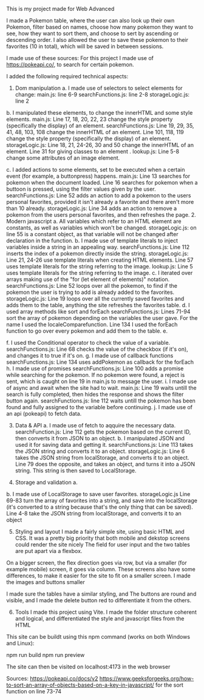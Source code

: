 This is my project made for Web Advanced

I made a Pokemon table, where the user can also look up their own Pokemon, filter based on names, choose how many pokemon they want to see, how they want to sort them, and choose to sert by ascending or descending order.
I also allowed the user to save these pokemon to their favorites (10 in total), which will be saved in between sessions.

I made use of these sources:
For this project I made use of https://pokeapi.co/, to search for certain pokemon.

I added the following required technical aspects:
1. Dom manipulation
  a. I made use of selectors to select elements for change:
    main.js: line 6-9
    searchFunctions.js: line 2-8
    storageLogic.js: line 2

  b. I manipulated these elements, to change the innerHTML and some style elements.
    main.js:
      Line 17, 18, 20, 22, 23 change the style property (specifically the display) of an element.
    searchFunctions.js:
      Line 19, 29, 35, 41, 48, 103, 108 change the innerHTML of an element.
      Line 101, 118, 119 change the style property (specifically the display) of an element.
    storageLogic.js: 
      Line 18, 21, 24-26, 30 and 50 change the innerHTML of an element.
      Line 31 for giving classes to an element    .
    lookup.js:
      Line 5-8 change some attributes of an image element.  

  c. I added actions to some elements, set to be executed when a certain event (for example, a buttonpress) happens.
    main.js:
      Line 13 searches for pokemon when the document loaded.
      Line 16 searches for pokemon when a buttoon is pressed, using the filter values given by the user.
    searchFunctions.js:
      Line 52 adds an action to add a pokemon to the users personal favorites, provided it isn't already a favorite and there aren't more than 10 already.
    storageLogic.js:
      Line 34 adds an action to remove a pokemon from the users personal favorites, and then refreshes the page.
2. Modern javascript
  a. All variables which refer to an HTML element are constants, as well as variables which won't be changed.
    storageLogic.js: on line 55 is a constant object, as that variable will not be changed after declaration in the function. 
  b. I made use of template literals to inject variables inside a string in an appealing way.
    searchFunctions.js: 
      Line 112 inserts the index of a pokemon directly inside the string.
    storageLogic.js:
      Line 21, 24-26 use template literals when creating HTML elements.
      Line 57 uses template literals for the string referring to the image.
    lookup.js:
      Line 5 uses template literals for the string referring to the image.
  c. I iterated over arrays making use of the "for (let element of elements)" notation.
    searchFunctions.js:
      Line 52 loops over all the pokemon, to find if the pokemon the user is trying to add is already added to the favorites.
    storageLogic.js:
      Line 19 loops over all the currently saved favorites and adds them to the table, anything the site refreshes the favorites table.
  d. I used array methods like sort and forEach
    searchFunctions.js:
      Lines 71-94 sort the array of pokemon depending on the variables the user gave. For the name I used the localeComparefunction.
      Line 134 I used the forEach function to go over every pokemon and add them to the table.
  e.

  f. I used the Conditional operator to check the value of a variable.
    searchFunctions.js:
      Line 68 checks the value of the checkbox (if it's on), and changes it to true if it's on.
  g. I made use of callback functions
    searchFunctions.js:
      Line 134 uses addPokemon as callback for the forEach
  h. I made use of promises
    searchFunctions.js:
      Line 100 adds a promise while searching for the pokemon. If no pokemon were found, a reject is sent, which is caught on line 19 in main.js to message the user.
  i. I made use of async and await when the site had to wait.
    main.js:
      Line 19 waits untill the search is fully completed, then hides the response and shows the filter button again.
    searchFunctions.js:
      line 112 waits untill the pokemon has been found and fully assigned to the variable before continuing.
  j. I made use of an api (pokeapi) to fetch data.

3. Data & API
  a. I made use of fetch to aqquire the necessary data.
    searchFunction.js:
      Line 112 gets the pokemon based on the current ID, then converts it from JSON to an object.
  b. I manipulated JSON and used it for saving data and getting it.
    searchFunctions.js:
      Line 113 takes the JSON string and converts it to an object.
    storageLogic.js:
      Line 6 takes the JSON string from localStorage, and converts it to an object.
      Line 79 does the opposite, and takes an object, and turns it into a JSON string. This string is then saved to LocalStorage.

4. Storage and validation
  a.

  b. I made use of LocalStorage to save user favorites.
    storageLogic.js
      Line 69-83 turn the array of favorites into a string, and save into the localStorage
        (it's converted to a string because that's the only thing that can be saved).
      Line 4-8 take the JSON string from localStorage, and converts it to an object

5. Styling and layout
  I made a fairly simple site, using basic HTML and CSS. It was a pretty big priority that both mobile and dekstop screens could render the site nicely
  The field for user input and the two tables are put apart via a flexbox. 

  On a bigger screen, the flex direction goes via row, but via a smaller (for example mobile) screen, it goes via column. 
  These screens also have some differences, to make it easier for the site to fit on a smaller screen. I made the images and buttons smaller

  I made sure the tables have a similar styling, and 
  The buttons are round and visible, and I made the delete button red to differentiate it from the others.

6. Tools
  I made this project using Vite. I made the folder structure coherent and logical, and differentiated the style and javascript files from the HTML

This site can be buildt using this npm command (works on both Windows and Linux): 

npm run build
npm run preview

The site can then be visited on localhost:4173 in the web browser

Sources:
https://pokeapi.co/docs/v2
https://www.geeksforgeeks.org/how-to-sort-an-array-of-objects-based-on-a-key-in-javascript/ for the sort function on line 73-74